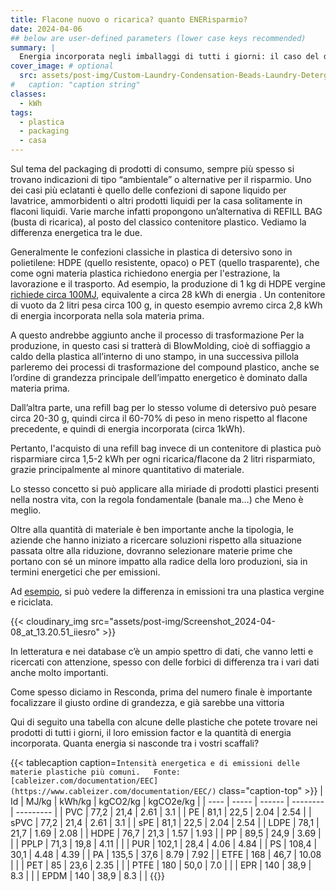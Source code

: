 ```yaml
---
title: Flacone nuovo o ricarica? quanto ENERisparmio? 
date: 2024-04-06
## below are user-defined parameters (lower case keys recommended)
summary: |
  Energia incorporata negli imballaggi di tutti i giorni: il caso del detersivo liquido
cover_image: # optional
  src: assets/post-img/Custom-Laundry-Condensation-Beads-Laundry-Detergent-Refill-Packaging-Bag-with-Spout_ixnnix
#   caption: "caption string"
classes:
  - kWh
tags:
  - plastica
  - packaging
  - casa
---
```


Sul tema del packaging di prodotti di consumo, sempre più spesso si trovano indicazioni di tipo “ambientale” o alternative per il risparmio. Uno dei casi più eclatanti è quello delle confezioni di sapone liquido per lavatrice, ammorbidenti o altri prodotti liquidi per la casa solitamente in flaconi liquidi. 
Varie marche infatti propongono un’alternativa di REFILL BAG (busta di ricarica), al posto del classico contenitore plastico. Vediamo la differenza energetica tra le due. 

Generalmente le confezioni classiche in plastica di detersivo sono in polietilene: HDPE (quello resistente, opaco) o PET (quello trasparente), che come ogni materia plastica richiedono energia per l'estrazione, la lavorazione e il trasporto. 
Ad esempio, la produzione di 1 kg di HDPE vergine [richiede circa 100MJ](https://www.wgtn.ac.nz/architecture/centres/cbpr/resources/pdfs/ee-coefficients.pdf), equivalente a circa 28 kWh di energia . Un contenitore di vuoto da 2 litri pesa circa 100 g, in questo esempio avremo circa 2,8 kWh di energia incorporata nella sola materia prima. 

A questo andrebbe aggiunto anche il processo di trasformazione
Per la produzione, in questo casi si tratterà di BlowMolding, cioè di soffiaggio a caldo della plastica all’interno di uno stampo, in una successiva pillola parleremo dei processi di trasformazione del compound plastico, anche se l’ordine di grandezza principale dell’impatto energetico è dominato dalla materia prima.


Dall’altra parte, una refill bag per lo stesso volume di detersivo può pesare circa 20-30 g, quindi circa il 60-70% di peso in meno rispetto al flacone precedente, e quindi di energia incorporata (circa 1kWh). 

Pertanto, l'acquisto di una refill bag invece di un contenitore di plastica può risparmiare circa 1,5-2 kWh per ogni ricarica/flacone da 2 litri risparmiato, grazie principalmente al minore quantitativo di materiale. 
 
Lo stesso concetto si può applicare alla miriade di prodotti plastici presenti nella nostra vita, con la regola fondamentale (banale ma…) che Meno è meglio.

Oltre alla quantità di materiale è ben importante anche la tipologia, le aziende che hanno iniziato a ricercare soluzioni rispetto alla situazione passata oltre alla riduzione, dovranno selezionare materie prime che portano con sé un minore impatto alla radice della loro produzioni, sia in termini energetici che per emissioni. 

Ad [esempio](https://www.oecd.org/chemicalsafety/risk-management/sustainable-plastic-products-detergent-bottles.pdf), si pu&ograve; vedere la differenza in emissioni tra una plastica vergine e riciclata.

{{< cloudinary_img src="assets/post-img/Screenshot_2024-04-08_at_13.20.51_iiesro" >}}

In letteratura e nei database c’è un ampio spettro di dati, che vanno letti e ricercati con attenzione, spesso con delle forbici di differenza tra i vari dati anche molto importanti.

Come spesso diciamo in Resconda, prima del numero finale è importante focalizzare il giusto ordine di grandezza, e già sarebbe una vittoria  

Qui di seguito una tabella con alcune delle plastiche che potete trovare nei prodotti di tutti i giorni, il loro emission factor e la quantità di energia incorporata. Quanta energia si nasconde tra i vostri scaffali?


{{< tablecaption caption=`Intensità energetica e di emissioni delle materie plastiche più comuni.  
Fonte: [cableizer.com/documentation/EEC](https://www.cableizer.com/documentation/EEC/)` 
  class="caption-top" >}}
| Id   | MJ/kg | kWh/kg | kgCO2/kg | kgCO2e/kg |
| ---- | ----- | ------ | -------- | --------- |
| PVC  | 77,2  | 21,4   | 2.61     | 3.1       |
| PE   | 81,1  | 22,5   | 2.04     | 2.54      |
| sPVC | 77,2  | 21,4   | 2.61     | 3.1       |
| sPE  | 81,1  | 22,5   | 2.04     | 2.54      |
| LDPE | 78,1  | 21,7   | 1.69     | 2.08      |
| HDPE | 76,7  | 21,3   | 1.57     | 1.93      |
| PP   | 89,5  | 24,9   | 3.69     |           |
| PPLP | 71,3  | 19,8   | 4.11     |           |
| PUR  | 102,1 | 28,4   | 4.06     | 4.84      |
| PS   | 108,4 | 30,1   | 4.48     | 4.39      |
| PA   | 135,5 | 37,6   | 8.79     | 7.92      |
| ETFE | 168   | 46,7   | 10.08    |           |
| PET  | 85    | 23,6   | 2.35     |           |
| PTFE | 180   | 50,0   | 7.0      |           |
| EPR  | 140   | 38,9   | 8.3      |           |
| EPDM | 140   | 38,9   | 8.3      |           |
{{</tablecaption>}}

<!--
  created 2024-04-06 15:17:13.824143 +0200 CEST m=+0.090941417
-->